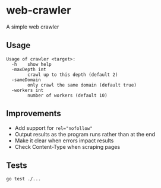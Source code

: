 # web-crawler
A simple web crawler

## Usage

```
Usage of crawler <target>:
  -h    show help
  -maxDepth int
        crawl up to this depth (default 2)
  -sameDomain
        only crawl the same domain (default true)
  -workers int
        number of workers (default 10)
```

## Improvements

* Add support for `rel="nofollow"`
* Output results as the program runs rather than at the end
* Make it clear when errors impact results
* Check Content-Type when scraping pages

## Tests

```
go test ./...
```
